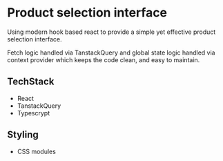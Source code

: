 # Product selection interface

Using modern hook based react to provide a simple yet effective product selection interface.

Fetch logic handled via TanstackQuery and global state logic handled via context provider which keeps the code clean, and easy to maintain.

## TechStack

- React
- TanstackQuery
- Typescrypt

## Styling

- CSS modules
